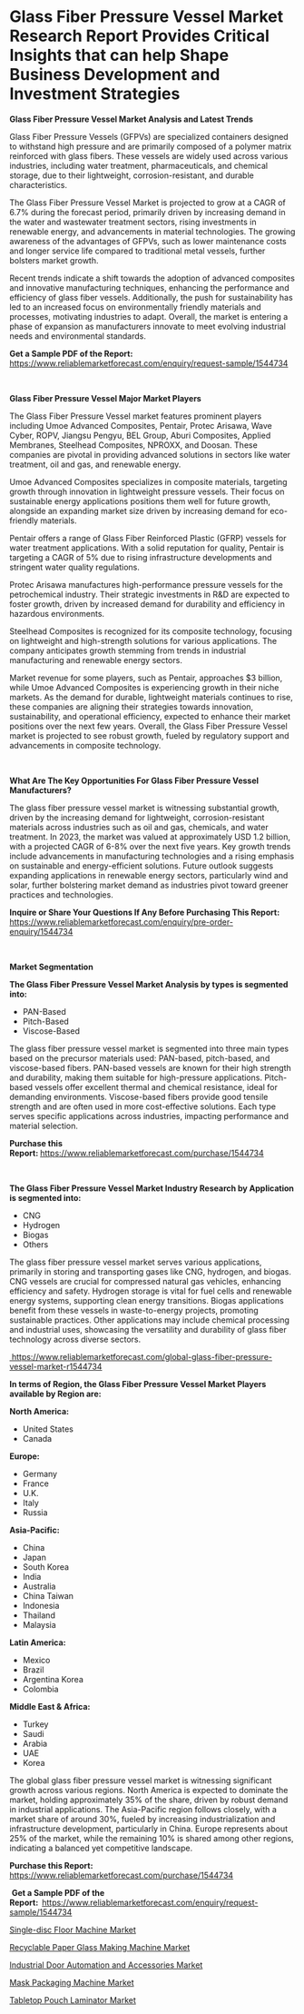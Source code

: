 <p><h1>Glass Fiber Pressure Vessel Market Research Report Provides Critical Insights that can help Shape Business Development and Investment Strategies</h1></p><p><strong>Glass Fiber Pressure Vessel Market Analysis and Latest Trends</strong></p>
<p><p>Glass Fiber Pressure Vessels (GFPVs) are specialized containers designed to withstand high pressure and are primarily composed of a polymer matrix reinforced with glass fibers. These vessels are widely used across various industries, including water treatment, pharmaceuticals, and chemical storage, due to their lightweight, corrosion-resistant, and durable characteristics.</p><p>The Glass Fiber Pressure Vessel Market is projected to grow at a CAGR of 6.7% during the forecast period, primarily driven by increasing demand in the water and wastewater treatment sectors, rising investments in renewable energy, and advancements in material technologies. The growing awareness of the advantages of GFPVs, such as lower maintenance costs and longer service life compared to traditional metal vessels, further bolsters market growth.</p><p>Recent trends indicate a shift towards the adoption of advanced composites and innovative manufacturing techniques, enhancing the performance and efficiency of glass fiber vessels. Additionally, the push for sustainability has led to an increased focus on environmentally friendly materials and processes, motivating industries to adapt. Overall, the market is entering a phase of expansion as manufacturers innovate to meet evolving industrial needs and environmental standards.</p></p>
<p><strong>Get a Sample PDF of the Report:&nbsp;</strong> <a href="https://www.reliablemarketforecast.com/enquiry/request-sample/1544734?utm_campaign=1141&utm_medium=2&utm_source=Github&utm_content=ia&utm_term=11042025&utm_id=glass-fiber-pressure-vessel">https://www.reliablemarketforecast.com/enquiry/request-sample/1544734</a></p>
<p>&nbsp;</p>
<p><strong>Glass Fiber Pressure Vessel Major Market Players</strong></p>
<p><p>The Glass Fiber Pressure Vessel market features prominent players including Umoe Advanced Composites, Pentair, Protec Arisawa, Wave Cyber, ROPV, Jiangsu Pengyu, BEL Group, Aburi Composites, Applied Membranes, Steelhead Composites, NPROXX, and Doosan. These companies are pivotal in providing advanced solutions in sectors like water treatment, oil and gas, and renewable energy.</p><p>Umoe Advanced Composites specializes in composite materials, targeting growth through innovation in lightweight pressure vessels. Their focus on sustainable energy applications positions them well for future growth, alongside an expanding market size driven by increasing demand for eco-friendly materials.</p><p>Pentair offers a range of Glass Fiber Reinforced Plastic (GFRP) vessels for water treatment applications. With a solid reputation for quality, Pentair is targeting a CAGR of 5% due to rising infrastructure developments and stringent water quality regulations.</p><p>Protec Arisawa manufactures high-performance pressure vessels for the petrochemical industry. Their strategic investments in R&D are expected to foster growth, driven by increased demand for durability and efficiency in hazardous environments.</p><p>Steelhead Composites is recognized for its composite technology, focusing on lightweight and high-strength solutions for various applications. The company anticipates growth stemming from trends in industrial manufacturing and renewable energy sectors.</p><p>Market revenue for some players, such as Pentair, approaches $3 billion, while Umoe Advanced Composites is experiencing growth in their niche markets. As the demand for durable, lightweight materials continues to rise, these companies are aligning their strategies towards innovation, sustainability, and operational efficiency, expected to enhance their market positions over the next few years. Overall, the Glass Fiber Pressure Vessel market is projected to see robust growth, fueled by regulatory support and advancements in composite technology.</p></p>
<p>&nbsp;</p>
<p><strong>What Are The Key Opportunities For Glass Fiber Pressure Vessel Manufacturers?</strong></p>
<p><p>The glass fiber pressure vessel market is witnessing substantial growth, driven by the increasing demand for lightweight, corrosion-resistant materials across industries such as oil and gas, chemicals, and water treatment. In 2023, the market was valued at approximately USD 1.2 billion, with a projected CAGR of 6-8% over the next five years. Key growth trends include advancements in manufacturing technologies and a rising emphasis on sustainable and energy-efficient solutions. Future outlook suggests expanding applications in renewable energy sectors, particularly wind and solar, further bolstering market demand as industries pivot toward greener practices and technologies.</p></p>
<p><strong>Inquire or Share Your Questions If Any Before Purchasing This Report:</strong> <a href="https://www.reliablemarketforecast.com/enquiry/pre-order-enquiry/1544734?utm_campaign=1141&utm_medium=2&utm_source=Github&utm_content=ia&utm_term=11042025&utm_id=glass-fiber-pressure-vessel">https://www.reliablemarketforecast.com/enquiry/pre-order-enquiry/1544734</a></p>
<p>&nbsp;</p>
<p><strong>Market Segmentation</strong></p>
<p><strong>The Glass Fiber Pressure Vessel Market Analysis by types is segmented into:</strong></p>
<p><ul><li>PAN-Based</li><li>Pitch-Based</li><li>Viscose-Based</li></ul></p>
<p><p>The glass fiber pressure vessel market is segmented into three main types based on the precursor materials used: PAN-based, pitch-based, and viscose-based fibers. PAN-based vessels are known for their high strength and durability, making them suitable for high-pressure applications. Pitch-based vessels offer excellent thermal and chemical resistance, ideal for demanding environments. Viscose-based fibers provide good tensile strength and are often used in more cost-effective solutions. Each type serves specific applications across industries, impacting performance and material selection.</p></p>
<p><strong>Purchase this Report:&nbsp;</strong><a href="https://www.reliablemarketforecast.com/purchase/1544734?utm_campaign=1141&utm_medium=2&utm_source=Github&utm_content=ia&utm_term=11042025&utm_id=glass-fiber-pressure-vessel">https://www.reliablemarketforecast.com/purchase/1544734</a></p>
<p>&nbsp;</p>
<p><strong>The Glass Fiber Pressure Vessel Market Industry Research by Application is segmented into:</strong></p>
<p><ul><li>CNG</li><li>Hydrogen</li><li>Biogas</li><li>Others</li></ul></p>
<p><p>The glass fiber pressure vessel market serves various applications, primarily in storing and transporting gases like CNG, hydrogen, and biogas. CNG vessels are crucial for compressed natural gas vehicles, enhancing efficiency and safety. Hydrogen storage is vital for fuel cells and renewable energy systems, supporting clean energy transitions. Biogas applications benefit from these vessels in waste-to-energy projects, promoting sustainable practices. Other applications may include chemical processing and industrial uses, showcasing the versatility and durability of glass fiber technology across diverse sectors.</p></p>
<p><a href="https://www.reliablemarketforecast.com/global-glass-fiber-pressure-vessel-market-r1544734?utm_campaign=1141&utm_medium=2&utm_source=Github&utm_content=ia&utm_term=11042025&utm_id=glass-fiber-pressure-vessel">&nbsp;https://www.reliablemarketforecast.com/global-glass-fiber-pressure-vessel-market-r1544734</a></p>
<p><strong>In terms of Region, the Glass Fiber Pressure Vessel Market Players available by Region are:</strong></p>
<p>
    <p> <strong> North America: </strong>
        <ul>
            <li>United States</li>
            <li>Canada</li>
        </ul>
        </p> 
    <p> <strong> Europe: </strong>
        <ul>
            <li>Germany</li>
            <li>France</li>
            <li>U.K.</li>
            <li>Italy</li>
            <li>Russia</li>
        </ul>
        </p> 
    <p> <strong> Asia-Pacific: </strong>
        <ul>
            <li>China</li>
            <li>Japan</li>
            <li>South Korea</li>
            <li>India</li>
            <li>Australia</li>
            <li>China Taiwan</li>
            <li>Indonesia</li>
            <li>Thailand</li>
            <li>Malaysia</li>
        </ul>
        </p> 
    <p> <strong> Latin America: </strong>
        <ul>
            <li>Mexico</li>
            <li>Brazil</li>
            <li>Argentina Korea</li>
            <li>Colombia</li>
        </ul>
        </p> 
    <p> <strong> Middle East & Africa: </strong>
        <ul>
            <li>Turkey</li>
            <li>Saudi</li>
            <li>Arabia</li>
            <li>UAE</li>
            <li>Korea</li>
        </ul>
    </p>
    </p>
<p><p>The global glass fiber pressure vessel market is witnessing significant growth across various regions. North America is expected to dominate the market, holding approximately 35% of the share, driven by robust demand in industrial applications. The Asia-Pacific region follows closely, with a market share of around 30%, fueled by increasing industrialization and infrastructure development, particularly in China. Europe represents about 25% of the market, while the remaining 10% is shared among other regions, indicating a balanced yet competitive landscape.</p></p>
<p><strong>Purchase this Report: </strong><a href="https://www.reliablemarketforecast.com/purchase/1544734?utm_campaign=1141&utm_medium=2&utm_source=Github&utm_content=ia&utm_term=11042025&utm_id=glass-fiber-pressure-vessel">https://www.reliablemarketforecast.com/purchase/1544734</a></p>
<p>&nbsp;<strong>Get a Sample PDF of the Report:&nbsp;&nbsp;</strong><a href="https://www.reliablemarketforecast.com/enquiry/request-sample/1544734?utm_campaign=1141&utm_medium=2&utm_source=Github&utm_content=ia&utm_term=11042025&utm_id=glass-fiber-pressure-vessel">https://www.reliablemarketforecast.com/enquiry/request-sample/1544734</a></p>
<p><strong></strong></p>
<p><p><a href="https://github.com/cevzarvargem/Market-Research-Report-List-1/blob/main/single-disc-floor-machine-market.md?utm_campaign=1141&utm_medium=2&utm_source=Github&utm_content=ia&utm_term=11042025&utm_id=glass-fiber-pressure-vessel">Single-disc Floor Machine Market</a></p><p><a href="https://github.com/altafvaraswj/Market-Research-Report-List-1/blob/main/recyclable-paper-glass-making-machine-market.md?utm_campaign=1141&utm_medium=2&utm_source=Github&utm_content=ia&utm_term=11042025&utm_id=glass-fiber-pressure-vessel">Recyclable Paper Glass Making Machine Market</a></p><p><a href="https://github.com/burnicndole/Market-Research-Report-List-1/blob/main/industrial-door-automation-and-accessories-market.md?utm_campaign=1141&utm_medium=2&utm_source=Github&utm_content=ia&utm_term=11042025&utm_id=glass-fiber-pressure-vessel">Industrial Door Automation and Accessories Market</a></p><p><a href="https://github.com/hurstsaqibyl/Market-Research-Report-List-1/blob/main/mask-packaging-machine-market.md?utm_campaign=1141&utm_medium=2&utm_source=Github&utm_content=ia&utm_term=11042025&utm_id=glass-fiber-pressure-vessel">Mask Packaging Machine Market</a></p><p><a href="https://github.com/rutupueyed/Market-Research-Report-List-1/blob/main/tabletop-pouch-laminator-market.md?utm_campaign=1141&utm_medium=2&utm_source=Github&utm_content=ia&utm_term=11042025&utm_id=glass-fiber-pressure-vessel">Tabletop Pouch Laminator Market</a></p></p>